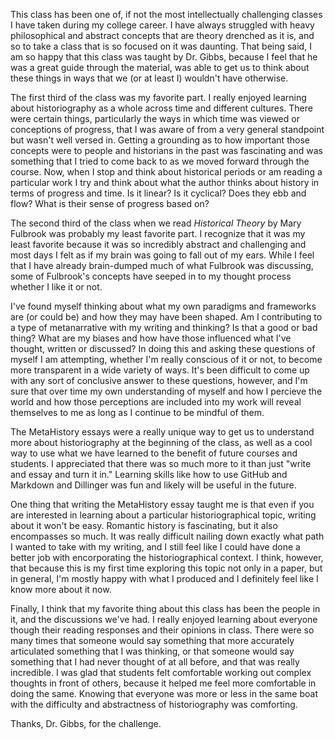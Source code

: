 This class has been one of, if not the most intellectually challenging classes I have taken during my college career. I have always struggled with heavy philosophical and abstract concepts that are theory drenched as it is, and so to take a class that is so focused on it was daunting. That being said, I am so happy that this class was taught by Dr. Gibbs, because I feel that he was a great guide through the material, was able to get us to think about these things in ways that we (or at least I) wouldn't have otherwise. 

The first third of the class was my favorite part. I really enjoyed learning about historiography as a whole across time and different cultures. There were certain things, particularly the ways in which time was viewed or conceptions of progress, that I was aware of from a very general standpoint but wasn't well versed in. Getting a grounding as to how important those concepts were to people and historians in the past was fascinating and was something that I tried to come back to as we moved forward through the course. Now, when I stop and think about historical periods or am reading a particular work I try and think about what the author thinks about history in terms of progress and time. Is it linear? Is it cyclical? Does they ebb and flow? What is their sense of progress based on? 

The second third of the class when we read *Historical Theory* by Mary Fulbrook was probably my least favorite part. I recognize that it was my least favorite because it was so incredibly abstract and challenging and most days I felt as if my brain was going to fall out of my ears. While I feel that I have already brain-dumped much of what Fulbrook was discussing, some of Fulbrook's concepts have seeped in to my thought process whether I like it or not. 

I've found myself thinking about what my own paradigms and frameworks are (or could be) and how they may have been shaped. Am I contributing to a type of metanarrative with my writing and thinking? Is that a good or bad thing? What are my biases and how have those influenced what I've thought, written or discussed? In doing this and asking these questions of myself I am attempting, whether I'm really conscious of it or not, to become more transparent in a wide variety of ways. It's been difficult to come up with any sort of conclusive answer to these questions, however, and I'm sure that over time my own understanding of myself and how I percieve the world and how those perceptions are included into my work will reveal themselves to me as long as I continue to be mindful of them. 

The MetaHistory essays were a really unique way to get us to understand more about historiography at the beginning of the class, as well as a cool way to use what we have learned to the benefit of future courses and students. I appreciated that there was so much more to it than just "write and essay and turn it in." Learning skills like how to use GitHub and Markdown and Dillinger was fun and likely will be useful in the future. 

One thing that writing the MetaHistory essay taught me is that even if you are interested in learning about a particular historiographical topic, writing about it won't be easy. Romantic history is fascinating, but it also encompasses so much. It was really difficult nailing down exactly what path I wanted to take with my writing, and I still feel like I could have done a better job with encorporating the historiographical context. I think, however, that because this is my first time exploring this topic not only in a paper, but in general, I'm mostly happy with what I produced and I definitely feel like I know more about it now. 

Finally, I think that my favorite thing about this class has been the people in it, and the discussions we've had. I really enjoyed learning about everyone though their reading responses and their opinions in class. There were so many times that someone would say something that more accurately articulated something that I was thinking, or that someone would say something that I had never thought of at all before, and that was really incredible. I was glad that students felt comfortable working out complex thoughts in front of others, because it helped me feel more comfortable in doing the same. Knowing that everyone was more or less in the same boat with the difficulty and abstractness of historiography was comforting. 

Thanks, Dr. Gibbs, for the challenge. 
